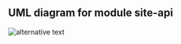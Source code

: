 ## UML diagram for module site-api
![alternative text](http://www.plantuml.com/plantuml/proxy?cache=no&src=https://raw.githubusercontent.com/nataTerr/online-store-portal/main/docs/database-uml/site-api.uml)
